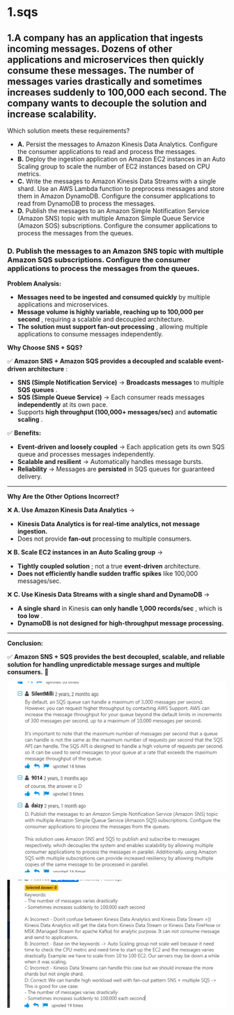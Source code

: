 # 1.sqs

## 1.A company has an application that ingests incoming messages. Dozens of other applications and microservices then quickly consume these messages. The number of messages varies drastically and sometimes increases suddenly to 100,000 each second. The company wants to decouple the solution and increase scalability.

Which solution meets these requirements?

- **A.** Persist the messages to Amazon Kinesis Data Analytics. Configure the consumer applications to read and process the messages.
- **B.** Deploy the ingestion application on Amazon EC2 instances in an Auto Scaling group to scale the number of EC2 instances based on CPU metrics.
- **C.** Write the messages to Amazon Kinesis Data Streams with a single shard. Use an AWS Lambda function to preprocess messages and store them in Amazon DynamoDB. Configure the consumer applications to read from DynamoDB to process the messages.
- **D.** Publish the messages to an Amazon Simple Notification Service (Amazon SNS) topic with multiple Amazon Simple Queue Service (Amazon SOS) subscriptions. Configure the consumer applications to process the messages from the queues.

### **D. Publish the messages to an Amazon SNS topic with multiple Amazon SQS subscriptions. Configure the consumer applications to process the messages from the queues.**

**Problem Analysis:**

- **Messages need to be ingested and consumed quickly** by multiple applications and microservices.
- **Message volume is highly variable, reaching up to 100,000 per second** , requiring a scalable and decoupled architecture.
- **The solution must support fan-out processing** , allowing multiple applications to consume messages independently.

**Why Choose SNS + SQS?**

✅ **Amazon SNS + Amazon SQS provides a decoupled and scalable event-driven architecture** :

- **SNS (Simple Notification Service)** → **Broadcasts messages** to multiple **SQS queues** .
- **SQS (Simple Queue Service)** → Each consumer reads messages **independently** at its own pace.
- Supports **high throughput (100,000+ messages/sec)** and **automatic scaling** .

✅ **Benefits:**

- **Event-driven and loosely coupled** → Each application gets its own SQS queue and processes messages independently.
- **Scalable and resilient** → Automatically handles message bursts.
- **Reliability** → Messages are **persisted** in SQS queues for guaranteed delivery.

---

**Why Are the Other Options Incorrect?**

❌ **A. Use Amazon Kinesis Data Analytics** →

- **Kinesis Data Analytics is for real-time analytics, not message ingestion.**
- Does not provide **fan-out** processing to multiple consumers.

❌ **B. Scale EC2 instances in an Auto Scaling group** →

- **Tightly coupled solution** ; not a true **event-driven** architecture.
- **Does not efficiently handle sudden traffic spikes** like 100,000 messages/sec.

❌ **C. Use Kinesis Data Streams with a single shard and DynamoDB** →

- **A single shard** in Kinesis **can only handle 1,000 records/sec** , which is **too low** .
- **DynamoDB is not designed for high-throughput message processing.**

---

**Conclusion:**

✅ **Amazon SNS + SQS provides the best decoupled, scalable, and reliable solution for handling unpredictable message surges and multiple consumers.** 🚀

![1743179815797](image/sqs/1743179815797.png)

![1743179835088](image/sqs/1743179835088.png)
